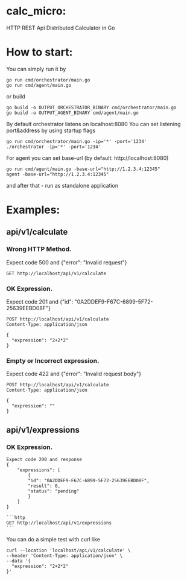 # calc_micro:
HTTP REST Api Distributed Calculator in Go

# How to start:
You can simply run it by
```
go run cmd/orchestrator/main.go
go run cmd/agent/main.go
```
or build
```
go build -o OUTPUT_ORCHESTRATOR_BINARY cmd/orchestrator/main.go
go build -o OUTPUT_AGENT_BINARY cmd/agent/main.go
```

By default orchestrator listens on localhost:8080
You can set listening port&address by using startup flags
```
go run cmd/orchestrator/main.go -ip='*' -port='1234'
./orchestrator -ip='*' -port='1234'
```

For agent you can set base-url (by default: http://localhost:8080)
```
go run cmd/agent/main.go -base-url="http://1.2.3.4:12345"
agent -base-url="http://1.2.3.4:12345"
```

and after that - run as standalone application

# Examples:
   ## api/v1/calculate
   ### Wrong HTTP Method.
   Expect code 500 and {"error": "Invalid request"}
   ```http
   GET http://localhost/api/v1/calculate
   ```
   ### OK Expression.
   Expect code 201 and {"id": "0A2DDEF9-F67C-6899-5F72-25639EEBD08F"}
   ```http
   POST http://localhost/api/v1/calculate
   Content-Type: application/json

   {
     "expression": "2+2*2"
   }
   ```
   ### Empty or Incorrect expression.
   Expect code 422 and {"error": "Invalid request body"}
   ```http
   POST http://localhost/api/v1/calculate
   Content-Type: application/json

   {
     "expression": ""
   }
   ```

## api/v1/expressions
### OK Expression.
    Expect code 200 and response
    {
        "expressions": [
            {
            "id": "0A2DDEF9-F67C-6899-5F72-25639EEBD08F",
            "result": 0,
            "status": "pending"
            }
        ]
    }

    ```http
    GET http://localhost/api/v1/expressions
    ```
You can do a simple test with curl like
```
curl --location 'localhost/api/v1/calculate' \
--header 'Content-Type: application/json' \
--data '{
  "expression": "2+2*2"
}'
```